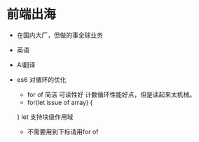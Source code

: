 # 前端出海

- 在国内大厂，但做的事全球业务
 - 英语
 - AI翻译

- es6 对循环的优化
    - for of 简洁 可读性好
      计数循环性能好点，但是读起来太机械。
    - for(let issue of array)
    {

    }
     let 支持块级作用域
    - 不需要用到下标请用for of